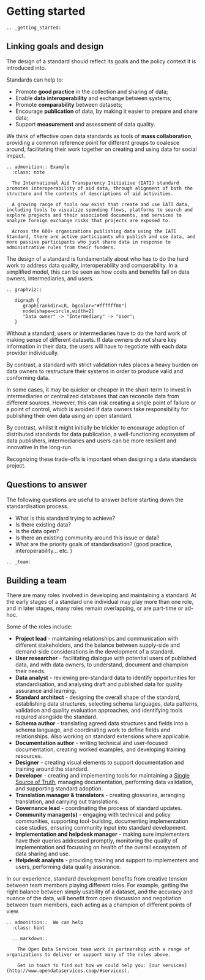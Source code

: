 # Getting started

```eval_rst
.. _getting_started:
```

## Linking goals and design

The design of a standard should reflect its goals and the policy context it is introduced into. 

Standards can help to:

* Promote **good practice** in the collection and sharing of data;
* Enable **data interoperability** and exchange between systems;
* Promote **comparability** between datasets;
* Encourage **publication** of data, by making it easier to prepare and share data;
* Support **measurement** and assessment of data quality.

We think of effective open data standards as tools of **mass collaboration**, providing a common reference point for different groups to coalesce around, facilitating their work together on creating and using data for social impact. 

```eval_rst
.. admonition:: Example
  :class: note

  The International Aid Transparency Initiative (IATI) standard promotes interoperability of aid data, through alignment of both the structure and the contents of descriptions of aid activities.

  A growing range of tools now exist that create and use IATI data, including tools to visualize spending flows, platforms to search and explore projects and their associated documents, and services to analyze foreign exchange risks that projects are exposed to. 

  Across the 600+ organizations publishing data using the IATI Standard, there are active participants who publish and use data, and more passive participants who just share data in response to administrative rules from their funders.

```

The design of a standard is fundamentally about who has to do the hard work to address data quality, interoperability and comparability. In a simplified model, this can be seen as how costs and benefits fall on data owners, intermediaries, and users. 

```eval_rst
.. graphviz::

   digraph {
      graph[rankdir=LR, bgcolor="#ffffff00"]
      node[shape=circle,width=2]
      "Data owner" -> "Intermediary" -> "User";
   }

```

Without a standard, users or intermediaries have to do the hard work of making sense of different datasets. If data owners do not share key information in their data, the users will have to negotiate with each data provider individually. 

By contrast, a standard with strict validation rules places a heavy burden on data owners to restructure their systems in order to produce valid and conforming data. 

In some cases, it may be quicker or cheaper in the short-term to invest in intermediaries or centralized databases that can reconcile data from different sources. However, this can risk creating a single point of failure or a point of control, which is avoided if data owners take responsibility for publishing their own data using an open standard. 

By contrast, whilst it might initially be trickier to encourage adoption of distributed standards for data publication, a well-functioning ecosystem of data publishers, intermediaries and users can be more resilient and innovative in the long-run.

Recognizing these trade-offs is important when designing a data standards project.

## Questions to answer

The following questions are useful to answer before starting down the standardisation process.

* What is this standard trying to achieve?
* Is there existing data?
* Is the data open?
* Is there an existing community around this issue or data?
* What are the priority goals of standardisation? (good practice, interoperability... etc. )


```eval_rst
.. _team:
```

## Building a team

There are many roles involved in developing and maintaining a standard. At the early stages of a standard one individual may play more than one role, and in later stages, many roles remain overlapping, or are part-time or ad-hoc. 

Some of the roles include:

* **Project lead** - maintaining relationships and communication with different stakeholders, and the balance between supply-side and demand-side considerations in the development of a standard. 
* **User researcher** - facilitating dialogue with potential users of published data, and with data owners, to understand, document and champion their needs. 
* **Data analyst** - reviewing pre-standard data to identify opportunities for standardisation, and analysing draft and published data for quality assurance and learning. 
* **Standard architect** - designing the overall shape of the standard, establishing data structures, selecting schema languages, data patterns, validation and quality evaluation approaches, and identifying tools required alongside the standard.
* **Schema author** - translating agreed data structures and fields into a schema language, and coordinating work to define fields and relationships. Also working on standard extensions where applicable. 
* **Documentation author** - writing technical and user-focused documentation, creating worked examples, and developing training resources.
* **Designer** - creating visual elements to support documentation and training around the standard. 
* **Developer** - creating and implementing tools for maintaining a [Single Source of Truth](pattern-ssot), managing documentation, performing data validation, and supporting standard adoption. 
* **Translation manager & translators** - creating glossaries, arranging translation, and carrying out translations.
* **Governance lead** - coordinating the process of standard updates.
* **Community manager(s)** - engaging with technical and policy communities, supporting tool-building, documenting implementation case studies, ensuring community input into standard development. 
* **Implementation and helpdesk manager** - making sure implementers have their queries addressed promptly, monitoring the quality of implementation and focussing on health of the overall ecosystem of data sharing and use.
* **Helpdesk analysts** - providing training and support to implementers and users, performing data quality assurance.

In our experience, standard development benefits from creative tension between team members playing different roles. For example, getting the right balance between simply usability of a dataset, and the accuracy and nuance of the data, will benefit from open discussion and negotiation between team members, each acting as a champion of different points of view. 


```eval_rst
.. admonition::  We can help
  :class: hint

  .. markdown::

    The Open Data Services team work in partnership with a range of organizations to deliver or support many of the roles above. 

    Get in touch to find out how we could help you: [our services](http://www.opendataservices.coop/#services).

```
